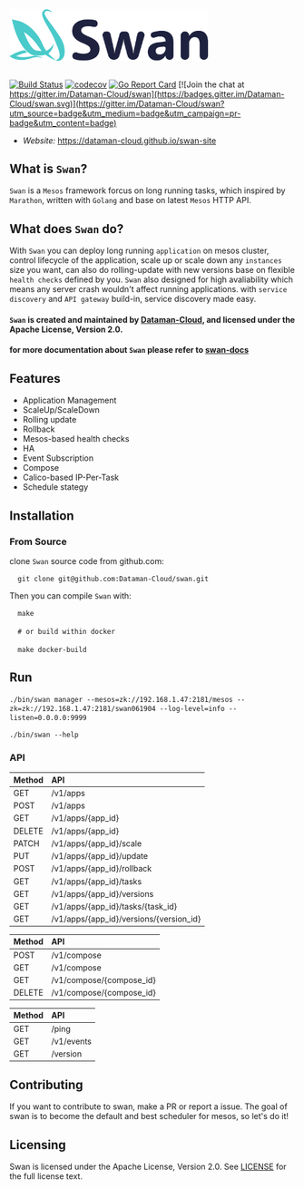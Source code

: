
<img src="docs/assets/img/swan.png" width="350">

##

[![Build Status](https://travis-ci.org/Dataman-Cloud/swan.svg?branch=master)](https://travis-ci.org/Dataman-Cloud/swan)
[![codecov](https://codecov.io/gh/Dataman-Cloud/swan/branch/master/graph/badge.svg)](https://codecov.io/gh/Dataman-Cloud/swan)
[![Go Report Card](https://goreportcard.com/badge/github.com/Dataman-Cloud/swan)](https://goreportcard.com/report/github.com/Dataman-Cloud/swan)
[![Join the chat at https://gitter.im/Dataman-Cloud/swan](https://badges.gitter.im/Dataman-Cloud/swan.svg)](https://gitter.im/Dataman-Cloud/swan?utm_source=badge&utm_medium=badge&utm_campaign=pr-badge&utm_content=badge)

+ *Website:* https://dataman-cloud.github.io/swan-site  

## What is `Swan`?

`Swan` is a `Mesos` framework forcus on long running tasks, which inspired by `Marathon`, written with `Golang` and base on latest `Mesos` HTTP API.

## What does `Swan` do?

With `Swan` you can deploy long running `application` on mesos cluster, control lifecycle of the application, scale up or scale down any `instances` size you want, can also do rolling-update with new versions base on flexible `health checks` defined by you. `Swan` also designed for high avaliability which means any server crash wouldn't affect running applications. with `service discovery` and `API gateway` build-in, service discovery made easy.

#### `Swan` is created and maintained by [Dataman-Cloud](https://github.com/Dataman-Cloud), and licensed under the Apache License, Version 2.0.

#### for more documentation about `Swan` please refer to [swan-docs](https://github.com/Dataman-Cloud/swan/docs/)


## Features

+ Application Management 
+ ScaleUp/ScaleDown
+ Rolling update 
+ Rollback
+ Mesos-based health checks 
+ HA 
+ Event Subscription
+ Compose
+ Calico-based IP-Per-Task
+ Schedule stategy

## Installation

### From Source

clone `Swan` source code from github.com:

```
  git clone git@github.com:Dataman-Cloud/swan.git
```


Then you can compile `Swan` with:

```
  make
  
  # or build within docker
  
  make docker-build
```


## Run 
```
./bin/swan manager --mesos=zk://192.168.1.47:2181/mesos --zk=zk://192.168.1.47:2181/swan061904 --log-level=info --listen=0.0.0.0:9999
```
```
./bin/swan --help
```

### API
| Method        | API                        | 
| ------------- |:---------------------------|
| GET           | /v1/apps                   |
| POST          | /v1/apps                   |
| GET           | /v1/apps/{app_id}          |
| DELETE        | /v1/apps/{app_id}          |
| PATCH         | /v1/apps/{app_id}/scale    |
| PUT           | /v1/apps/{app_id}/update   |
| POST          | /v1/apps/{app_id}/rollback |
| GET           | /v1/apps/{app_id}/tasks    |
| GET           | /v1/apps/{app_id}/versions |
| GET           | /v1/apps/{app_id}/tasks/{task_id} |
| GET           | /v1/apps/{app_id}/versions/{version_id} |

| Method        | API
|---------------|:-------------------------|
| POST          | /v1/compose | 
| GET           | /v1/compose | 
| GET           | /v1/compose/{compose_id} |
| DELETE        | /v1/compose/{compose_id} | 

| Method        | API   |
|---------------|:-------------------------|
| GET           | /ping |
| GET           | /v1/events |
| GET           | /version |

## Contributing
If you want to contribute to swan, make a PR or report a issue.
The goal of swan is to become the default and best scheduler for mesos, so let's do it!

## Licensing
Swan is licensed under the Apache License, Version 2.0. See
[LICENSE](https://github.com/Dataman-Cloud/swan/blob/master/LICENSE) for the full
license text.
